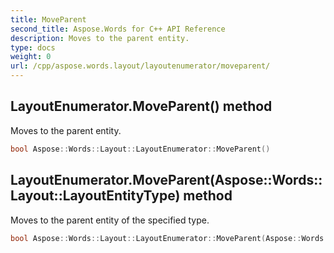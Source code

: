 ```yaml
---
title: MoveParent
second_title: Aspose.Words for C++ API Reference
description: Moves to the parent entity. 
type: docs
weight: 0
url: /cpp/aspose.words.layout/layoutenumerator/moveparent/
---
```

## LayoutEnumerator.MoveParent() method


Moves to the parent entity.

```cpp
bool Aspose::Words::Layout::LayoutEnumerator::MoveParent()
```

## LayoutEnumerator.MoveParent(Aspose::Words::Layout::LayoutEntityType) method


Moves to the parent entity of the specified type.

```cpp
bool Aspose::Words::Layout::LayoutEnumerator::MoveParent(Aspose::Words::Layout::LayoutEntityType types)
```

